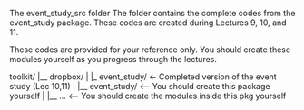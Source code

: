 The event_study_src folder The folder contains the complete codes from the event_study package. These codes are created during Lectures 9, 10, and 11.

These codes are provided for your reference only. You should create these modules yourself as you progress through the lectures.

toolkit/ |__ dropbox/ | |_ event_study/ <- Completed version of the event study (Lec 10,11) | |__ event_study/ <-- You should create this package yourself | |__ ... <-- You should create the modules inside this pkg yourself